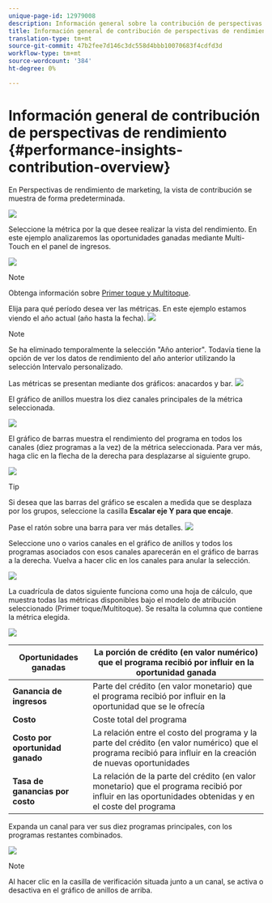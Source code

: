 ```yaml
---
unique-page-id: 12979008
description: Información general sobre la contribución de perspectivas de rendimiento - Documentos de marketing - Documentación del producto
title: Información general de contribución de perspectivas de rendimiento
translation-type: tm+mt
source-git-commit: 47b2fee7d146c3dc558d4bbb10070683f4cdfd3d
workflow-type: tm+mt
source-wordcount: '384'
ht-degree: 0%

---
```



# Información general de contribución de perspectivas de rendimiento {#performance-insights-contribution-overview}

En Perspectivas de rendimiento de marketing, la vista de contribución se muestra de forma predeterminada.

![](assets/one-1.png)

Seleccione la métrica por la que desee realizar la vista del rendimiento. En este ejemplo analizaremos las oportunidades ganadas mediante Multi-Touch en el panel de ingresos.

![](assets/2.png)

>[!NOTE]
>
>Obtenga información sobre [Primer toque y Multitoque](http://docs.marketo.com/display/DOCS/Understanding+Attribution).

Elija para qué período desea ver las métricas. En este ejemplo estamos viendo el año actual (año hasta la fecha).   ![](assets/3-1.png)

>[!NOTE]
>
>Se ha eliminado temporalmente la selección &quot;Año anterior&quot;. Todavía tiene la opción de ver los datos de rendimiento del año anterior utilizando la selección Intervalo personalizado.

Las métricas se presentan mediante dos gráficos: anacardos y bar.   ![](assets/four.png)

El gráfico de anillos muestra los diez canales principales de la métrica seleccionada.

![](assets/5-1.png)

El gráfico de barras muestra el rendimiento del programa en todos los canales (diez programas a la vez) de la métrica seleccionada. Para ver más, haga clic en la flecha de la derecha para desplazarse al siguiente grupo.

![](assets/six.png)

>[!TIP]
>
>Si desea que las barras del gráfico se escalen a medida que se desplaza por los grupos, seleccione la casilla **Escalar eje Y para que encaje**.

Pase el ratón sobre una barra para ver más detalles.   ![](assets/seven.png)

Seleccione uno o varios canales en el gráfico de anillos y todos los programas asociados con esos canales aparecerán en el gráfico de barras a la derecha. Vuelva a hacer clic en los canales para anular la selección.

![](assets/eight.png)

La cuadrícula de datos siguiente funciona como una hoja de cálculo, que muestra todas las métricas disponibles bajo el modelo de atribución seleccionado (Primer toque/Multitoque). Se resalta la columna que contiene la métrica elegida.

![](assets/9.png)

| **Oportunidades ganadas** | La porción de crédito (en valor numérico) que el programa recibió por influir en la oportunidad ganada |
|---|---|
| **Ganancia de ingresos** | Parte del crédito (en valor monetario) que el programa recibió por influir en la oportunidad que se le ofrecía |
| **Costo** | Coste total del programa |
| **Costo por oportunidad ganado** | La relación entre el costo del programa y la parte del crédito (en valor numérico) que el programa recibió para influir en la creación de nuevas oportunidades |
| **Tasa de ganancias por costo** | La relación de la parte del crédito (en valor monetario) que el programa recibió por influir en las oportunidades obtenidas y en el coste del programa |

Expanda un canal para ver sus diez programas principales, con los programas restantes combinados.

![](assets/10.png)

>[!NOTE]
>
>Al hacer clic en la casilla de verificación situada junto a un canal, se activa o desactiva en el gráfico de anillos de arriba.

